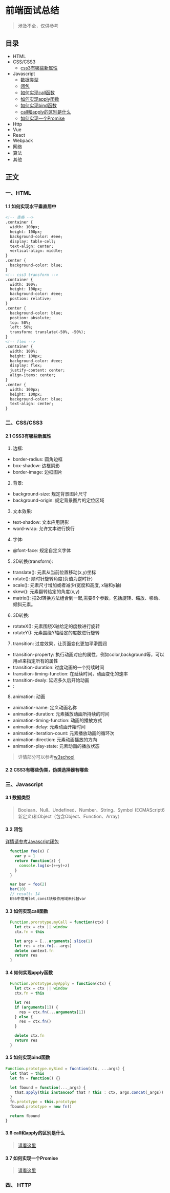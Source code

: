 # 前端面试总结
> 涉及不全，仅供参考

## 目录
* HTML
* CSS/CSS3
  - [css3有哪些新属性](#21-css3有哪些新属性)
* Javascript
  - [数据类型](#31-数据类型)
  - [闭包](#32-闭包)
  - [如何实现call函数](#33-如何实现call函数)
  - [如何实现apply函数](#34-如何实现apply函数)
  - [如何实现bind函数](#35-如何实现bind函数)
  - [call和apply的区别是什么](#36-call和apply的区别是什么)
  - [如何实现一个Promise](#37-如何实现一个Promise)
* Http
* Vue
* React
* Webpack
* 网络
* 算法
* 其他



## 正文

### 一、HTML  
  #### 1.1 如何实现水平垂直居中
  ```html
  <!-- 表格 -->
  .container {
    width: 100px;
    height: 100px;
    background-color: #eee;
    display: table-cell;
    text-align: center;
    vertical-align: middle;
  }
  .center {
    background-color: blue;
  }
  <!-- css3 transform -->
  .container {
    width: 100%;
    height: 100px;
    background-color: #eee;
    postion: relative;
  }
  .center {
    background-color: blue;
    postion: absolute;
    top: 50%;
    left: 50%;
    transform: translate(-50%, -50%);
  }
  <!-- flex -->
  .container {
    width: 100%;
    height: 100px;
    background-color: #eee;
    display: flex;
    justify-content: center;
    align-items: center;    
  }
  .center {
    width: 100px;
    height: 100px;
    background-color: blue;
    text-align: center;
  }
  ```
### 二、CSS/CSS3  
  
  #### 2.1 CSS3有哪些新属性
  1. 边框:
  * border-radius: 圆角边框
  * box-shadow:  边框阴影
  * border-image: 边框图片
  2. 背景:
  * background-size: 规定背景图片尺寸
  * background-origin: 规定背景图片的定位区域
  3. 文本效果:
  * text-shadow: 文本应用阴影
  * word-wrap: 允许文本进行换行
  4. 字体:
  * @font-face: 规定自定义字体
  5. 2D转换(transform):
  * translate(): 元素从当前位置移动(x,y)坐标
  * rotate(): 顺时针旋转角度(负值为逆时针)
  * scale(): 元素尺寸增加或者减少(宽度和高度, x轴和y轴)
  * skew(): 元素翻转给定的角度(x,y)
  * matrix(): 把2d转换方法组合到一起,需要6个参数，包括旋转、缩放、移动、倾斜元素。
  6. 3D转换:
  * rotateX(): 元素围绕X轴给定的度数进行旋转
  * rotateY(): 元素围绕Y轴给定的度数进行旋转
  7. transition: 过度效果，让页面变化更加平滑圆润
  * transition-property: 执行动画对应的属性，例如color,background等，可以用all来指定所有的属性
  * transition-duration: 过度动画的一个持续时间
  * transition-timing-function: 在延续时间，动画变化的速率
  * transition-dealy: 延迟多久后开始动画
  * :
  8. animation: 动画
  * animation-name: 定义动画名称
  * animation-duration: 元素播放动画所持续的时间
  * animation-timing-function: 动画的播放方式
  * animation-delay: 元素动画开始时间
  * animation-iteration-count: 元素播放动画的循环次
  * animation-direction: 元素动画播放的方向
  * animation-play-state: 元素动画的播放状态
  > 详情部分可以参考[w3school](http://www.w3school.com.cn/css3/index.asp)

  #### 2.2 CSS3有哪些伪类，伪类选择器有哪些
### 三、Javascript   

  #### 3.1 数据类型  
  > Boolean、Null、Undefined、Number、String、Symbol (ECMAScript6新定义)和Object（包含Object、Function、Array）
  
  #### 3.2 闭包
  [详情请参考Javascript闭包](https://github.com/angelasubi/blog/blob/master/md/closure.md)
  ```js
    function foo(x) {
      var y = 1
      return function(z) {
        console.log(x+(++y)+z)
      }
    }

    var bar = foo(2)
    bar(10)
    // result: 14
    ES6中常用let,const块级作用域来代替var
  ```
  #### 3.3 如何实现call函数
  ```js
    Function.prorotype.myCall = function(ctx) {
      let ctx = ctx || window
      ctx.fn = this

      let args = [...arguments].slice(1)
      let res = ctx.fn(...args)
      delete context.fn
      return res
    }
  ``` 

  #### 3.4 如何实现apply函数
  ```js
    Function.prototype.myApply = function(ctx) {
      let ctx = ctx || window
      ctx.fn = this

      let res
      if (arguments[1]) {
        res = ctx.fn(...arguments[1])
      } else {
        res = ctx.fn()
      }

      delete ctx.fn
      return res
    }
  ```

  #### 3.5 如何实现bind函数
  ```js
  Function.prototype.myBind = fucntion(ctx, ...args) {
    let that = this
    let fn = function() {}

    let fbound = function(..._args) {
      that.apply(this instanceof that ? this : ctx, args.concat(_args))
    }
    fn.prototype = this.prototype
    fbound.prototype = new fn()

    return fbound
  }
  ```

  #### 3.6 call和apply的区别是什么
  > [请看这里](https://github.com/angelasubi/blog/blob/master/md/call-apply.md)

  #### 3.7 如何实现一个Promise
  > [请看这里](https://github.com/angelasubi/blog/tree/master/frontend/promise)

### 四、 HTTP
